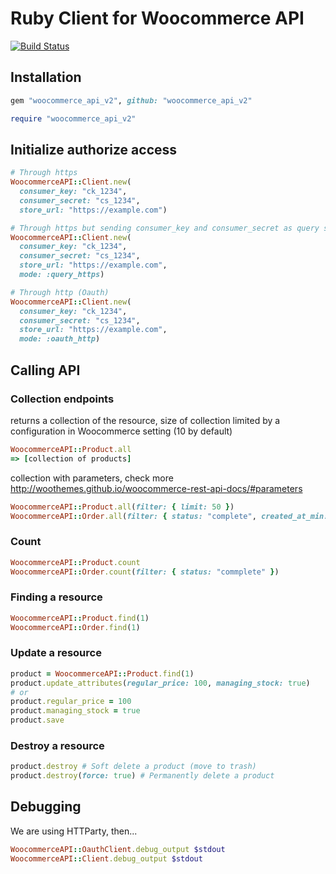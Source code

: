 # Ruby Client for Woocommerce API

[![Build Status](https://semaphoreci.com/api/v1/tradegecko/woocommerce_api_v2/branches/fix-variations/badge.svg)](https://semaphoreci.com/tradegecko/woocommerce_api)
## Installation
```ruby
gem "woocommerce_api_v2", github: "woocommerce_api_v2"
```
```ruby
require "woocommerce_api_v2"
```

## Initialize authorize access

```ruby
# Through https
WoocommerceAPI::Client.new(
  consumer_key: "ck_1234", 
  consumer_secret: "cs_1234", 
  store_url: "https://example.com")

# Through https but sending consumer_key and consumer_secret as query string
WoocommerceAPI::Client.new(
  consumer_key: "ck_1234", 
  consumer_secret: "cs_1234", 
  store_url: "https://example.com", 
  mode: :query_https)

# Through http (Oauth) 
WoocommerceAPI::Client.new(
  consumer_key: "ck_1234", 
  consumer_secret: "cs_1234", 
  store_url: "https://example.com", 
  mode: :oauth_http)
```

## Calling API
### Collection endpoints
returns a collection of the resource, size of collection limited by a configuration in Woocommerce setting (10 by default)
```ruby
WoocommerceAPI::Product.all
=> [collection of products]
```
collection with parameters, check more http://woothemes.github.io/woocommerce-rest-api-docs/#parameters 
```ruby
WoocommerceAPI::Product.all(filter: { limit: 50 })
WoocommerceAPI::Order.all(filter: { status: "complete", created_at_min: "2015-11-01" })
```
### Count 
```ruby
WoocommerceAPI::Product.count
WoocommerceAPI::Order.count(filter: { status: "commplete" })
```
### Finding a resource
```ruby 
WoocommerceAPI::Product.find(1) 
WoocommerceAPI::Order.find(1)
```
### Update a resource
```ruby
product = WoocommerceAPI::Product.find(1) 
product.update_attributes(regular_price: 100, managing_stock: true)
# or
product.regular_price = 100
product.managing_stock = true
product.save
```
### Destroy a resource 
```ruby
product.destroy # Soft delete a product (move to trash)
product.destroy(force: true) # Permanently delete a product
```

## Debugging 
We are using HTTParty, then...
```ruby
WoocommerceAPI::OauthClient.debug_output $stdout
WoocommerceAPI::Client.debug_output $stdout
```
